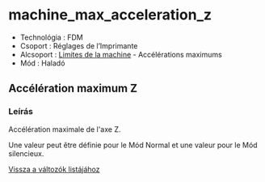 # machine\_max\_acceleration\_z

* Technológia : FDM
* Csoport : Réglages de l’Imprimante
* Alcsoport : [Limites de la machine](../../beallitasok/printer_settings.md#limites-de-la-machine) - Accélérations maximums
* Mód : Haladó

## Accélération maximum Z

### Leírás

Accélération maximale de l'axe Z.

Une valeur peut être définie pour le Mód Normal et une valeur pour le Mód silencieux.

[Vissza a változók listájához](/)

